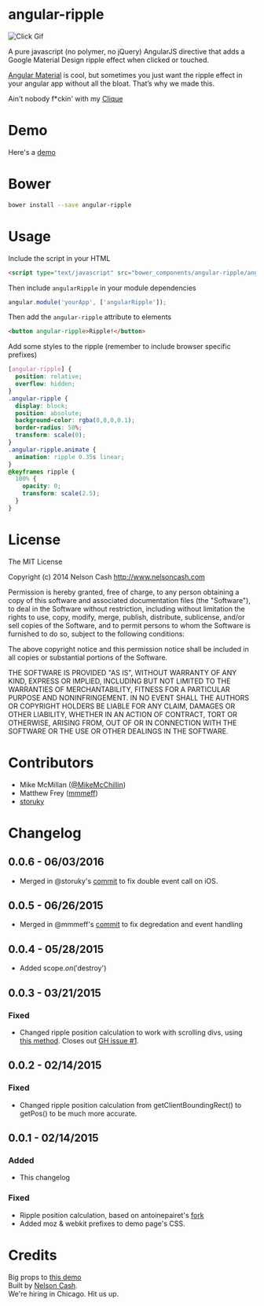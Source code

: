 angular-ripple
==============

![Click Gif](https://raw.githubusercontent.com/nelsoncash/angular-ripple/gh-pages/click.gif)

A pure javascript (no polymer, no jQuery) AngularJS directive that adds a Google Material Design ripple effect when clicked or touched.

[Angular Material](https://material.angularjs.org/) is cool, but sometimes you just want the ripple effect in your angular app without all the bloat. That’s why we made this.

Ain't nobody f*ckin' with my [Clique](https://www.youtube.com/watch?v=FOrLNHbEzMg)

# Demo

Here's a <a href="http://nelsoncash.github.io/angular-ripple">demo</a>

# Bower

  ```bash
  bower install --save angular-ripple
  ```


# Usage

Include the script in your HTML

  ```html
  <script type="text/javascript" src="bower_components/angular-ripple/angular-ripple.js"></script>
  ```

Then include `angularRipple` in your module dependencies

  ```js
  angular.module('yourApp', ['angularRipple']);
  ```

Then add the `angular-ripple` attribute to elements

  ```html
  <button angular-ripple>Ripple!</button>
  ```

Add some styles to the ripple (remember to include browser specific prefixes)

  ```css
  [angular-ripple] {
    position: relative;
    overflow: hidden;
  }
  .angular-ripple {
    display: block;
    position: absolute;
    background-color: rgba(0,0,0,0.1);
    border-radius: 50%;
    transform: scale(0);
  }
  .angular-ripple.animate {
    animation: ripple 0.35s linear;
  }
  @keyframes ripple {
    100% {
      opacity: 0;
      transform: scale(2.5);
    }
  }
  ```

# License
The MIT License

Copyright (c) 2014 Nelson Cash http://www.nelsoncash.com

Permission is hereby granted, free of charge, to any person obtaining a copy of this software and associated documentation files (the "Software"), to deal in the Software without restriction, including without limitation the rights to use, copy, modify, merge, publish, distribute, sublicense, and/or sell copies of the Software, and to permit persons to whom the Software is furnished to do so, subject to the following conditions:

The above copyright notice and this permission notice shall be included in all copies or substantial portions of the Software.

THE SOFTWARE IS PROVIDED "AS IS", WITHOUT WARRANTY OF ANY KIND, EXPRESS OR IMPLIED, INCLUDING BUT NOT LIMITED TO THE WARRANTIES OF MERCHANTABILITY, FITNESS FOR A PARTICULAR PURPOSE AND NONINFRINGEMENT. IN NO EVENT SHALL THE AUTHORS OR COPYRIGHT HOLDERS BE LIABLE FOR ANY CLAIM, DAMAGES OR OTHER LIABILITY, WHETHER IN AN ACTION OF CONTRACT, TORT OR OTHERWISE, ARISING FROM, OUT OF OR IN CONNECTION WITH THE SOFTWARE OR THE USE OR OTHER DEALINGS IN THE SOFTWARE.

# Contributors

- Mike McMillan ([@MikeMcChillin](http://twitter.com/mikemcchillin))
- Matthew Frey ([mmmeff](https://github.com/mmmeff))
- [storuky](https://github.com/storuky)

# Changelog
## 0.0.6 - 06/03/2016
- Merged in @storuky's [commit](https://github.com/nelsoncash/angular-ripple/pull/8/commits/36dbc9e8ffc6550bbc6c145076b4f78d86ac0b12) to fix double event call on iOS.

## 0.0.5 - 06/26/2015
- Merged in @mmmeff's [commit](https://github.com/mmmeff/angular-ripple/commit/5173af8e84302e56223edab492973aba3d0855d7) to fix degredation and event handling 

## 0.0.4 - 05/28/2015
- Added scope.$on('$destroy')

## 0.0.3 - 03/21/2015
### Fixed
- Changed ripple position calculation to work with scrolling divs, using [this method](http://stackoverflow.com/a/28857255). Closes out [GH issue #1](https://github.com/nelsoncash/angular-ripple/issues/1). 

## 0.0.2 - 02/14/2015
### Fixed
- Changed ripple position calculation from getClientBoundingRect() to getPos() to be much more accurate.

## 0.0.1 - 02/14/2015
### Added
- This changelog

### Fixed
- Ripple position calculation, based on antoinepairet's [fork](https://github.com/b12consulting/angular-ripple)
- Added moz & webkit prefixes to demo page's CSS.



# Credits

Big props to [this demo](http://codepen.io/fronterweb/pen/jcwgx)<br />
Built by [Nelson Cash](http://nelsoncash.com).<br />
We're hiring in Chicago. Hit us up.